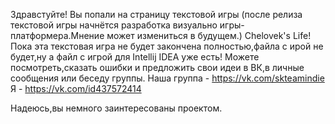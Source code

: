 Здравстуйте! Вы попали на страницу текстовой игры (после релиза текстовой игры начнётся разработка визуально игры-платформера.Мнение может измениться в будущем.) Chelovek's Life!
Пока эта текстовая игра не будет закончена полностью,файла с ирой не будет,ну а файл с игрой для Intellij IDEA уже есть!
Можете посмотреть,сказать ошибки и предложить свои идеи в ВК,в личные сообщения или беседу группы. Наша группа - https://vk.com/skteamindie Я - https://vk.com/id437572414 

Надеюсь,вы немного заинтересованы проектом.
